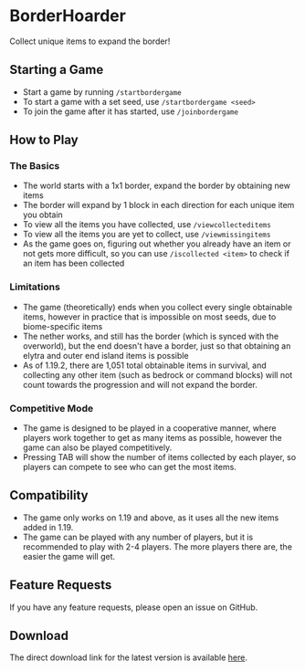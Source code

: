# BorderHoarder

Collect unique items to expand the border!

## Starting a Game

- Start a game by running `/startbordergame`
- To start a game with a set seed, use `/startbordergame <seed>`
- To join the game after it has started, use `/joinbordergame`

## How to Play

### The Basics

- The world starts with a 1x1 border, expand the border by
  obtaining new items
- The border will expand by 1 block in each direction for each
  unique item you obtain
- To view all the items you have collected, use
  `/viewcollecteditems`
- To view all the items you are yet to collect, use
  `/viewmissingitems`
- As the game goes on, figuring out whether you already have an
  item or not gets more difficult, so you can use
  `/iscollected <item>` to check if an item has been collected

### Limitations

- The game (theoretically) ends when you collect every single
  obtainable items, however in practice that is impossible on
  most seeds, due to biome-specific items
- The nether works, and still has the border (which is synced
  with the overworld), but the end doesn't have a border, just
  so that obtaining an elytra and outer end island items is
  possible
- As of 1.19.2, there are 1,051 total obtainable items in
  survival, and collecting any other item (such as bedrock
  or command blocks) will not count towards the progression and
  will not expand the border.

### Competitive Mode

- The game is designed to be played in a cooperative manner,
  where players work together to get as many items as possible,
  however the game can also be played competitively.
- Pressing TAB will show the number of items collected by each
  player, so players can compete to see who can get the most
  items.

## Compatibility

- The game only works on 1.19 and above, as it uses all the new
  items added in 1.19.
- The game can be played with any number of players, but it is
  recommended to play with 2-4 players. The more players there
  are, the easier the game will get.

## Feature Requests

If you have any feature requests, please open an issue on
GitHub.

## Download

The direct download link for the latest version is available
[here](https://github.com/SimonDMC/BorderHoarder/releases/latest/download/BorderHoarder.jar).